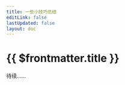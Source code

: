 ```yaml
---
title: 一些小技巧总结
editLink: false
lastUpdated: false
layout: doc
---
```


# {{ $frontmatter.title }}

待续……
